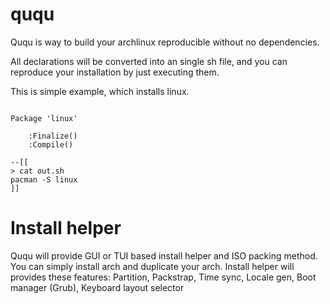 
# ququ

Ququ is way to build your archlinux reproducible without no dependencies.

All declarations will be converted into an single sh file, and you can reproduce your installation by just executing them.

This is simple example, which installs linux.

```luau

Package 'linux'

    :Finalize()
    :Compile()

--[[
> cat out.sh
pacman -S linux
]]

```

# Install helper

Ququ will provide GUI or TUI based install helper and ISO packing method. You can simply install arch and duplicate your arch. Install helper will provides these features: Partition, Packstrap, Time sync, Locale gen, Boot manager (Grub), Keyboard layout selector

